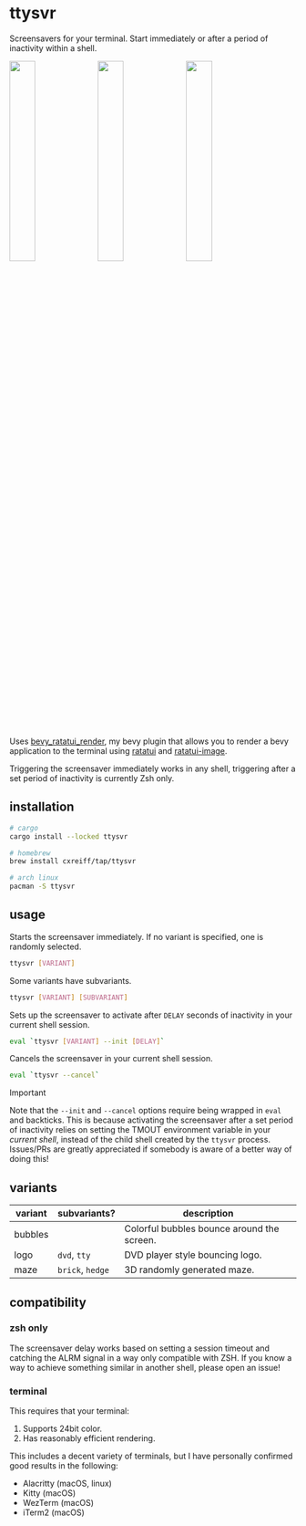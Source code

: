 # ttysvr

Screensavers for your terminal. Start immediately or after a period of inactivity within a shell.

<p float="left">
<img src="https://assets.cxreiff.com/github/ttysvr_logo.gif?" width="30%">
<img src="https://assets.cxreiff.com/github/ttysvr_bubbles.gif?" width="30%">
<img src="https://assets.cxreiff.com/github/ttysvr_maze.gif?" width="30%">
<p>

Uses [bevy_ratatui_render](https://github.com/cxreiff/bevy_ratatui_render), my
bevy plugin that allows you to render a bevy application to the terminal using
[ratatui](https://github.com/ratatui-org/ratatui) and
[ratatui-image](https://github.com/benjajaja/ratatui-image).

Triggering the screensaver immediately works in any shell, triggering after a set period of inactivity is currently Zsh only.

## installation

```sh
# cargo
cargo install --locked ttysvr
```
```sh
# homebrew
brew install cxreiff/tap/ttysvr
```
```sh
# arch linux
pacman -S ttysvr
```

## usage

Starts the screensaver immediately. If no variant is specified, one is randomly selected.
```sh
ttysvr [VARIANT]
```

Some variants have subvariants.

```sh
ttysvr [VARIANT] [SUBVARIANT]
```

Sets up the screensaver to activate after `DELAY` seconds of inactivity in your current shell session.
```sh
eval `ttysvr [VARIANT] --init [DELAY]`
```

Cancels the screensaver in your current shell session.
```sh
eval `ttysvr --cancel`
```

> [!IMPORTANT]
> Note that the `--init` and `--cancel` options require being wrapped in `eval` and backticks.
> This is because activating the screensaver after a set period of inactivity relies on setting
> the TMOUT environment variable in your _current shell_, instead of the child shell created by
> the `ttysvr` process. Issues/PRs are greatly appreciated if somebody is aware of a better way
> of doing this!

## variants

| variant | subvariants?     | description                                |
|---------|------------------|--------------------------------------------|
| bubbles |                  | Colorful bubbles bounce around the screen. |
| logo    | `dvd`, `tty`     | DVD player style bouncing logo.            |
| maze    | `brick`, `hedge` | 3D randomly generated maze.                |

## compatibility

### zsh only

The screensaver delay works based on setting a session timeout and catching the
ALRM signal in a way only compatible with ZSH. If you know a way to achieve something
similar in another shell, please open an issue!

### terminal

This requires that your terminal:

1. Supports 24bit color.
2. Has reasonably efficient rendering.

This includes a decent variety of terminals, but I have personally confirmed good results in the following:

- Alacritty (macOS, linux)
- Kitty (macOS)
- WezTerm (macOS)
- iTerm2 (macOS)

